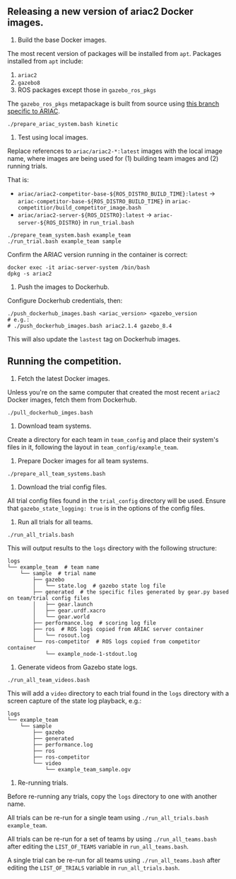 ## Releasing a new version of ariac2 Docker images.

1. Build the base Docker images.

The most recent version of packages will be installed from `apt`.
Packages installed from `apt` include:
1. `ariac2`
1. `gazebo8`
1. ROS packages except those in `gazebo_ros_pkgs`

The `gazebo_ros_pkgs` metapackage is built from source using [this branch specific to ARIAC](https://github.com/ros-simulation/gazebo_ros_pkgs/tree/ariac-network-kinetic).

```
./prepare_ariac_system.bash kinetic
```

1. Test using local images.

Replace references to `ariac/ariac2-*:latest` images with the local image name, where images are being used for (1) building team images and (2) running trials.

That is:
- `ariac/ariac2-competitor-base-${ROS_DISTRO_BUILD_TIME}:latest` -> `ariac-competitor-base-${ROS_DISTRO_BUILD_TIME}` in `ariac-competitior/build_competitor_image.bash`
- `ariac/ariac2-server-${ROS_DISTRO}:latest` -> `ariac-server-${ROS_DISTRO}` in `run_trial.bash`

```
./prepare_team_system.bash example_team
./run_trial.bash example_team sample
```

Confirm the ARIAC version running in the container is correct:
```
docker exec -it ariac-server-system /bin/bash
dpkg -s ariac2
```

1. Push the images to Dockerhub.

Configure Dockerhub credentials, then:

```
./push_dockerhub_images.bash <ariac_version> <gazebo_version
# e.g.:
# ./push_dockerhub_images.bash ariac2.1.4 gazebo_8.4
```

This will also update the `lastest` tag on Dockerhub images.


## Running the competition.

1. Fetch the latest Docker images.

Unless you're on the same computer that created the most recent `ariac2` Docker images, fetch them from Dockerhub.

```
./pull_dockerhub_imges.bash
```

1. Download team systems.

Create a directory for each team in `team_config` and place their system's files in it, following the layout in `team_config/example_team`.

1. Prepare Docker images for all team systems.

```
./prepare_all_team_systems.bash
```

1. Download the trial config files.

All trial config files found in the `trial_config` directory will be used.
Ensure that `gazebo_state_logging: true` is in the options of the config files.

1. Run all trials for all teams.

```
./run_all_trials.bash
```

This will output results to the `logs` directory with the following structure:

```
logs
└── example_team  # team name
    └── sample  # trial name
        ├── gazebo
        │   └── state.log  # gazebo state log file
        ├── generated  # the specific files generated by gear.py based on team/trial config files
        │   ├── gear.launch
        │   ├── gear.urdf.xacro
        │   └── gear.world
        ├── performance.log  # scoring log file
        ├── ros  # ROS logs copied from ARIAC server container
        │   └── rosout.log
        └── ros-competitor  # ROS logs copied from competitor container
            └── example_node-1-stdout.log
```

1. Generate videos from Gazebo state logs.

```
./run_all_team_videos.bash
```

This will add a `video` directory to each trial found in the `logs` directory with a screen capture of the state log playback, e.g.:

```
logs
└── example_team
    └── sample
        ├── gazebo
        ├── generated
        ├── performance.log
        ├── ros
        ├── ros-competitor
        └── video
            └── example_team_sample.ogv
```

1. Re-running trials.

Before re-running any trials, copy the `logs` directory to one with another name.

All trials can be re-run for a single team using `./run_all_trials.bash example_team`.

All trials can be re-run for a set of teams by using `./run_all_teams.bash` after editing the `LIST_OF_TEAMS` variable in `run_all_teams.bash`.

A single trial can be re-run for all teams using `./run_all_teams.bash` after editing the `LIST_OF_TRIALS` variable in `run_all_trials.bash`.
